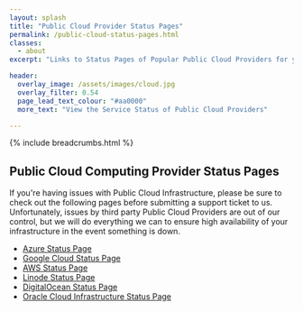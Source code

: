 ```yaml
---
layout: splash
title: "Public Cloud Provider Status Pages"
permalink: /public-cloud-status-pages.html
classes:
  - about
excerpt: "Links to Status Pages of Popular Public Cloud Providers for your convenience."

header:
  overlay_image: /assets/images/cloud.jpg
  overlay_filter: 0.54
  page_lead_text_colour: "#aa0000"
  more_text: "View the Service Status of Public Cloud Providers"

---
```


{% include breadcrumbs.html %}

## Public Cloud Computing Provider Status Pages
If you're having issues with Public Cloud Infrastructure, please be sure to check out the following pages before submitting a support ticket to us.
Unfortunately, issues by third party Public Cloud Providers are out of our control, but we will do everything we can to ensure high availability of your infrastructure in the event something is down.

<ul>
    <li>
        <a href="https://status.azure.com/en-gb/status" target="_blank">Azure Status Page</a>
    </li>
    <li>
        <a href="https://status.cloud.google.com/" target="_blank">Google Cloud Status Page</a>
    </li>
    <li>
        <a href="https://status.aws.amazon.com/" target="_blank">AWS Status Page</a>
    </li>
    <li>
        <a href="https://status.linode.com/" target="_blank">Linode Status Page</a>
    </li>
    <li>
        <a href="https://status.digitalocean.com/" target="_blank">DigitalOcean Status Page</a>
    </li>
    <li>
        <a href="https://ocistatus.oraclecloud.com/" target="_blank">Oracle Cloud Infrastructure Status Page</a>
    </li>
</ul>
